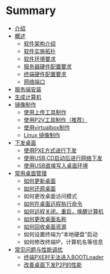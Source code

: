 # Summary

* [介绍](README.md)
* [概述](gai_nian.md)
    * [软件架构介绍](ruan_jian_jia_gou_jie_shao.md)
    * [软件实施拓扑](ruan_jian_shi_shi_tuo_pu.md)
    * [软件环境要求](ruan_jian_pei_zhi_yao_qiu.md)
    * [服务器硬件配置要求](pei_zhi_yao_qiu.md)
    * [终端硬件配置要求](zhong_duan_ying_jian_pei_zhi_yao_qiu.md)
    * [网络端口](wang_luo_duan_kou.md)
* [服务端安装](fu_wu_duan_an_zhuang.md)
* [生成计算机](生成计算机.md)
* [镜像制作](jing_xiang_zhi_zuo.md)
    * [使用上传工具制作](shi_yong_shang_chuan_gong_ju_zhi_zuo.md)
    * [使用P2V工具制作（推荐）](shi_yong_v2p_gong_ju_zhi_zuo.md)
    * [使用virtualbox制作](shi_yong_virtualbox_zhi_zuo.md)
    * [Linux 镜像制作](linux_jing_xiang_zhi_zuo.md)
* [下发桌面](下发桌面.md)
    * [使用PXE方式进行下发](使用pxe.md)
    * [使用USB,CD启动后进行网络下发](使用usb，cdrom进行网络下发.md)
    * [使用USB直接写入桌面环境](使用usb直接写入桌面环境.md)
* [常用桌面管理](chang_yong_guan_li.md)
    * [如何更新桌面](如何更新桌面.md)
    * [如何还原桌面](如何还原桌面.md)
    * 如何更改桌面访问模式
    * [如何在桌面远程执行命令](如何在桌面远程执行命令.md)
    * [如何远程关闭，重启，唤醒计算机](如何远程关闭，重启，唤醒计算机.md)
    * [如何更改桌面名称](如何更改桌面名称.md)
    * [如何回收桌面资源](如何回收桌面资源.md)
    * 如何设置终端为“本地硬盘”启动
    * 如何修改终端IP，计算机名等信息
* [常见问题与性能调优](常见问题与性能调优.md)
    * [终端PXE时无法进入BOOTLoader](终端pxe.md)
    * [改善桌面下发P2P的性能](改善桌面下发p2p的性能.md)

